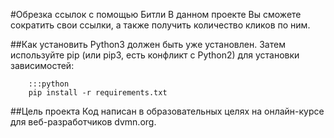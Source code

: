#Обрезка ссылок с помощью Битли
В данном проекте Вы сможете сократить свои ссылки, а также получить количество кликов по ним.

##Как установить
Python3 должен быть уже установлен. Затем используйте pip (или pip3, есть конфликт с Python2) для установки зависимостей:

        :::python
        pip install -r requirements.txt

##Цель проекта
Код написан в образовательных целях на онлайн-курсе для веб-разработчиков dvmn.org.